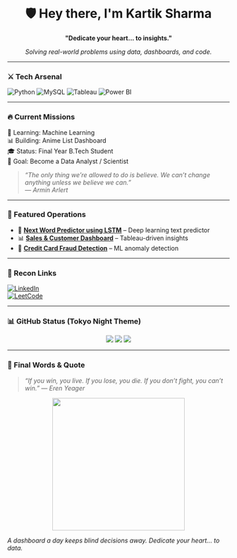 <h1 align="center">🛡️ Hey there, I'm Kartik Sharma</h1>
<p align="center"><strong>"Dedicate your heart... to insights."</strong></p>
<p align="center"><em>Solving real-world problems using data, dashboards, and code.</em></p>

---

### ⚔️ Tech Arsenal
![Python](https://img.shields.io/badge/Python‑FFD43B?style=for‑the‑badge&logo=python&logoColor=black)
![MySQL](https://img.shields.io/badge/MySQL‑4479A1?style=for‑the‑badge&logo=mysql&logoColor=white)
![Tableau](https://img.shields.io/badge/Tableau‑E97627?style=for‑the‑badge&logo=tableau&logoColor=white)
![Power BI](https://img.shields.io/badge/PowerBI‑F2C811?style=for‑the‑badge&logo=powerbi&logoColor=black)

---

### 🔥 Current Missions
🧠 Learning: Machine Learning  
📊 Building: Anime List Dashboard  
🎓 Status: Final Year B.Tech Student  
🧭 Goal: Become a Data Analyst / Scientist  

> _“The only thing we’re allowed to do is believe. We can’t change anything unless we believe we can.”_  
> — *Armin Arlert*

---

### 🌟 Featured Operations

- 🧠 [**Next Word Predictor using LSTM**](https://github.com/sh-kartik18/Next-Word-Predictor) – Deep learning text predictor  
- 📊 [**Sales & Customer Dashboard**](https://github.com/sh-kartik18/Sales-and-Customer-Dashboard) – Tableau-driven insights  
- 🔐 [**Credit Card Fraud Detection**](https://github.com/sh-kartik18/Credit-Card-Fraud-Detection) – ML anomaly detection  

---

### 📡 Recon Links
[![LinkedIn](https://img.shields.io/badge/LinkedIn‑0A66C2?style=for‑the‑badge&logo=linkedin&logoColor=white)](https://www.linkedin.com/in/sh-kartik/)  
[![LeetCode](https://img.shields.io/badge/LeetCode‑FFA116?style=for‑the‑badge&logo=leetcode&logoColor=black)](https://leetcode.com/u/kartikk_sh/)

---

### 📊 GitHub Status (Tokyo Night Theme)

<p align="center">
  <img src="https://github-readme-stats.vercel.app/api?username=sh-kartik18&show_icons=true&theme=tokyonight" />
  <img src="https://github-readme-streak-stats.herokuapp.com/?user=sh-kartik18&theme=tokyonight" />
  <img src="https://github-readme-activity-graph.cyclic.app/graph?username=sh-kartik18&theme=tokyo-night" />
</p>

---

### 🧠 Final Words & Quote
> _“If you win, you live. If you lose, you die. If you don’t fight, you can’t win.”_ — *Eren Yeager*

<p align="center">
  <img src="https://media.giphy.com/media/2tSodgDfwCjIM/giphy.gif" width="300"/>
</p>

*A dashboard a day keeps blind decisions away. Dedicate your heart... to data.*

